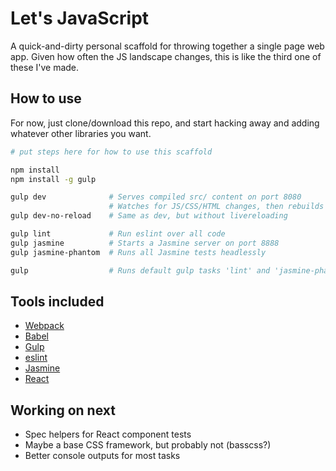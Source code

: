 # Let's JavaScript

A quick-and-dirty personal scaffold for throwing together a single
page web app. Given how often the JS landscape changes, this is
like the third one of these I've made.

## How to use

For now, just clone/download this repo, and start hacking away and
adding whatever other libraries you want. 

```bash
# put steps here for how to use this scaffold

npm install
npm install -g gulp

gulp dev              # Serves compiled src/ content on port 8080
                      # Watches for JS/CSS/HTML changes, then rebuilds and reloads
gulp dev-no-reload    # Same as dev, but without livereloading

gulp lint             # Run eslint over all code
gulp jasmine          # Starts a Jasmine server on port 8888
gulp jasmine-phantom  # Runs all Jasmine tests headlessly

gulp                  # Runs default gulp tasks 'lint' and 'jasmine-phantom'
```

## Tools included

* [Webpack](https://github.com/webpack/webpack)
* [Babel](http://babeljs.io/)
* [Gulp](http://gulpjs.com)
* [eslint](http://eslint.org/)
* [Jasmine](http://jasmine.github.io/)
* [React](https://facebook.github.io/react/)

## Working on next

* Spec helpers for React component tests
* Maybe a base CSS framework, but probably not (basscss?)
* Better console outputs for most tasks
